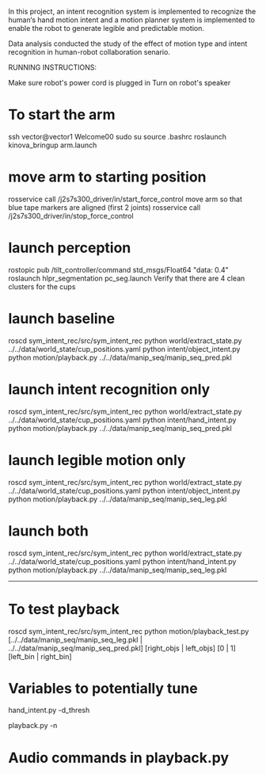 In this project, an intent recognition system is implemented to recognize the human‘s hand motion intent and a motion planner system is implemented to enable the robot to generate legible and predictable motion.

Data analysis conducted the study of the effect of motion type and intent recognition in human-robot collaboration senario.

RUNNING INSTRUCTIONS:

Make sure robot's power cord is plugged in
Turn on robot's speaker

# To start the arm
ssh vector@vector1
Welcome00
sudo su
source .bashrc
roslaunch kinova_bringup arm.launch

# move arm to starting position
rosservice call /j2s7s300_driver/in/start_force_control
move arm so that blue tape markers are aligned (first 2 joints)
rosservice call /j2s7s300_driver/in/stop_force_control

# launch perception
rostopic pub /tilt_controller/command std_msgs/Float64 "data: 0.4"
roslaunch hlpr_segmentation pc_seg.launch
Verify that there are 4 clean clusters for the cups

# launch baseline
roscd sym_intent_rec/src/sym_intent_rec
python world/extract_state.py ../../data/world_state/cup_positions.yaml
python intent/object_intent.py
python motion/playback.py ../../data/manip_seq/manip_seq_pred.pkl

# launch intent recognition only
roscd sym_intent_rec/src/sym_intent_rec
python world/extract_state.py ../../data/world_state/cup_positions.yaml
python intent/hand_intent.py
python motion/playback.py ../../data/manip_seq/manip_seq_pred.pkl

# launch legible motion only
roscd sym_intent_rec/src/sym_intent_rec
python world/extract_state.py ../../data/world_state/cup_positions.yaml
python intent/object_intent.py
python motion/playback.py ../../data/manip_seq/manip_seq_leg.pkl

# launch both
roscd sym_intent_rec/src/sym_intent_rec
python world/extract_state.py ../../data/world_state/cup_positions.yaml
python intent/hand_intent.py
python motion/playback.py ../../data/manip_seq/manip_seq_leg.pkl

-----------------------------------------------
# To test playback
roscd sym_intent_rec/src/sym_intent_rec
python motion/playback_test.py [../../data/manip_seq/manip_seq_leg.pkl | ../../data/manip_seq/manip_seq_pred.pkl] [right_objs | left_objs] [0 | 1] [left_bin | right_bin]

# Variables to potentially tune
hand_intent.py
    -d_thresh

playback.py
    -n 

# Audio commands in playback.py


